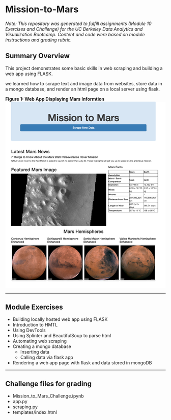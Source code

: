 # Mission-to-Mars

*Note: This repository was generated to fulfill assignments (Module 10 Exercises and Challenge) for the UC Berkeley Data Analytics and Visualization Bootcamp. Content and code were based on module instructions and grading rubric.*


## Summary Overview
This project demonstrates some basic skills in  web scraping and building a web app using FLASK. 


we learned how to scrape text and image data from websites, store data in a mongo database, and render an html page on a local server using flask.

**Figure 1: Web App Displaying Mars Informtion**
![Mars.png](/Images/Mars.png)

---
## Module Exercises
- Building locally hosted web app using FLASK
- Introduction to HMTL
- Using DevTools
- Using Splinter and BeautifulSoup to parse html
- Automating web scraping
- Creating a mongo database
  - Inserting data
  - Calling data via flask app
- Rendering a web app page with flask and data stored in mongoDB


---
## Challenge files for grading
- Mission_to_Mars_Challenge.ipynb
- app.py
- scraping.py
- templates/index.html
